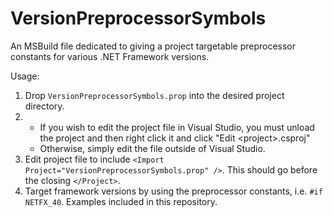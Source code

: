 VersionPreprocessorSymbols
==========================

An MSBuild file dedicated to giving a project targetable preprocessor constants for various .NET Framework versions.

Usage:

1. Drop `VersionPreprocessorSymbols.prop` into the desired project directory.
2.
	* If you wish to edit the project file in Visual Studio, you must unload the project and then right click it and click "Edit &lt;project&gt;.csproj"
	* Otherwise, simply edit the file outside of Visual Studio.
3. Edit project file to include `<Import Project="VersionPreprocessorSymbols.prop" />`. This should go before the closing `</Project>`.
4. Target framework versions by using the preprocessor constants, i.e. `#if NETFX_40`. Examples included in this repository.

